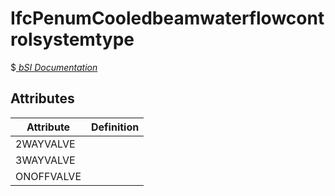 IfcPenumCooledbeamwaterflowcontrolsystemtype
============================================
$[ _bSI
Documentation_](https://standards.buildingsmart.org/IFC/DEV/IFC4_2/FINAL/HTML/schema//pset/penum_cooledbeamwaterflowcontrolsystemtype.htm)


Attributes
----------
| Attribute   | Definition   |
|-------------|--------------|
| 2WAYVALVE   |              |
| 3WAYVALVE   |              |
| ONOFFVALVE  |              |
